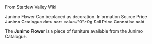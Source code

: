 From Stardew Valley Wiki

Junimo Flower Can be placed as decoration. Information Source Price Junimo Catalogue data-sort-value="0"&gt;0g Sell Price Cannot be sold

The **Junimo Flower** is a piece of furniture available from the Junimo Catalogue.